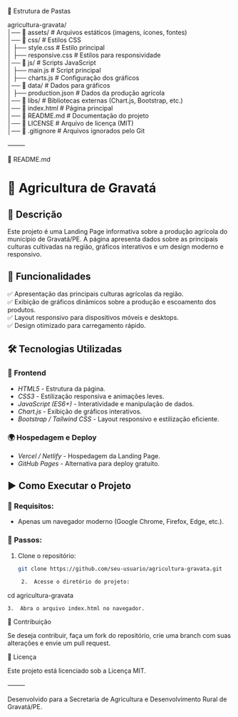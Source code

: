 📂 Estrutura de Pastas

agricultura-gravata/  
│── 📁 assets/               # Arquivos estáticos (imagens, ícones, fontes)  
│── 📁 css/                  # Estilos CSS  
│   ├── style.css            # Estilo principal  
│   ├── responsive.css       # Estilos para responsividade  
│── 📁 js/                   # Scripts JavaScript  
│   ├── main.js              # Script principal  
│   ├── charts.js            # Configuração dos gráficos  
│── 📁 data/                 # Dados para gráficos  
│   ├── production.json      # Dados da produção agrícola  
│── 📁 libs/                 # Bibliotecas externas (Chart.js, Bootstrap, etc.)  
│── 📄 index.html            # Página principal  
│── 📄 README.md             # Documentação do projeto  
│── 📄 LICENSE               # Arquivo de licença (MIT)  
│── 📄 .gitignore            # Arquivos ignorados pelo Git  



⸻

📄 README.md

# 🌱 Agricultura de Gravatá  

## 📌 Descrição  
Este projeto é uma Landing Page informativa sobre a produção agrícola do município de Gravatá/PE. A página apresenta dados sobre as principais culturas cultivadas na região, gráficos interativos e um design moderno e responsivo.  

## 🚀 Funcionalidades  
✅ Apresentação das principais culturas agrícolas da região.  
✅ Exibição de gráficos dinâmicos sobre a produção e escoamento dos produtos.  
✅ Layout responsivo para dispositivos móveis e desktops.  
✅ Design otimizado para carregamento rápido.  

## 🛠 Tecnologias Utilizadas  

### 🎨 Frontend  
- *HTML5* - Estrutura da página.  
- *CSS3* - Estilização responsiva e animações leves.  
- *JavaScript (ES6+)* - Interatividade e manipulação de dados.  
- *Chart.js* - Exibição de gráficos interativos.  
- *Bootstrap / Tailwind CSS* - Layout responsivo e estilização eficiente.  

### 🌍 Hospedagem e Deploy  
- *Vercel / Netlify* - Hospedagem da Landing Page.  
- *GitHub Pages* - Alternativa para deploy gratuito.  

## ▶ Como Executar o Projeto  

### 🔹 Requisitos:  
- Apenas um navegador moderno (Google Chrome, Firefox, Edge, etc.).  

### 📌 Passos:  
1. Clone o repositório:  
   ```bash
   git clone https://github.com/seu-usuario/agricultura-gravata.git

	2.	Acesse o diretório do projeto:

cd agricultura-gravata


	3.	Abra o arquivo index.html no navegador.

🤝 Contribuição

Se deseja contribuir, faça um fork do repositório, crie uma branch com suas alterações e envie um pull request.

📜 Licença

Este projeto está licenciado sob a Licença MIT.

⸻

Desenvolvido para a Secretaria de Agricultura e Desenvolvimento Rural de Gravatá/PE.
